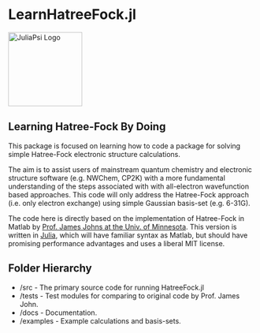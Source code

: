 # LearnHatreeFock.jl
<img src="JuliaPsi.png" alt="JuliaPsi Logo" width="150"/>

## Learning Hatree-Fock By Doing

This package is focused on learning how to code a package for solving simple Hatree-Fock electronic structure calculations. 

The aim is to assist users of mainstream quantum chemistry and electronic structure software (e.g. NWChem, CP2K) with a more fundamental understanding of the steps associated with with all-electron wavefunction based approaches. This code will only address the Hatree-Fock approach (i.e. only electron exchange) using simple Gaussian basis-set (e.g. 6-31G). 

The code here is directly based on the implementation of Hatree-Fock in Matlab by [Prof. James Johns at the Univ. of Minnesota](http://www1.chem.umn.edu/groups/johns/index.html). This version is written in [Julia](https://julialang.org/), which will have familiar syntax as Matlab, but should have promising performance advantages and uses a liberal MIT license.

## Folder Hierarchy
  - /src - The primary source code for running HatreeFock.jl
  - /tests - Test modules for comparing to original code by Prof. James John.
  - /docs - Documentation.
  - /examples  - Example calculations and basis-sets.


